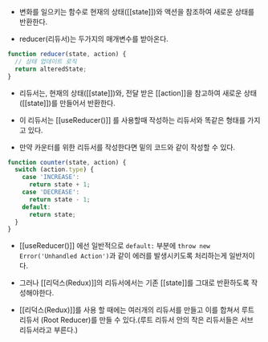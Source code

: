 - 변화를 일으키는 함수로 현재의 상태([[state]])와 액션을 참조하여 새로운 상태를 반환한다.

- reducer(리듀서)는 두가지의 매개변수를 받아온다.

```jsx
function reducer(state, action) {
  // 상태 업데이트 로직
  return alteredState;
}
```

- 리듀서는, 현재의 상태([[state]])와, 전달 받은 [[action]]을 참고하여 새로운 상태([[state]])를 만들어서 반환한다.
- 이 리듀서는 [[useReducer()]] 를 사용할때 작성하는 리듀서와 똑같은 형태를 가지고 있다.

- 만약 카운터를 위한 리듀서를 작성한다면 밑의 코드와 같이 작성할 수 있다.

```jsx
function counter(state, action) {
  switch (action.type) {
    case 'INCREASE':
      return state + 1;
    case 'DECREASE':
      return state - 1;
    default:
      return state;
  }
}
```

- [[useReducer()]] 에선 일반적으로 `default:` 부분에 `throw new Error('Unhandled Action')`과 같이 에러를 발생시키도록 처리하는게 일반저이다.
- 그러나 [[리덕스(Redux)]]의 리듀서에서는 기존 [[state]]를 그대로 반환하도록 작성해야한다.

- [[리덕스(Redux)]]를 사용 할 때에는 여러개의 리듀서를 만들고 이를 합쳐서 루트 리듀서 (Root Reducer)를 만들 수 있다.(루트 리듀서 안의 작은 리듀서들은 서브 리듀서라고 부른다.)